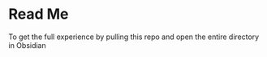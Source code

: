 # Read Me
To get the full experience by pulling this repo and open the entire directory in Obsidian
